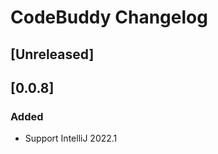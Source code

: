 <!-- Keep a Changelog guide -> https://keepachangelog.com -->

# CodeBuddy Changelog

## [Unreleased]

## [0.0.8]
### Added
- Support IntelliJ 2022.1

